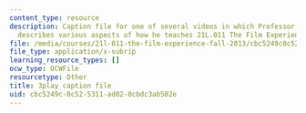 ```yaml
---
content_type: resource
description: Caption file for one of several videos in which Professor David Thorburn
  describes various aspects of how he teaches 21L.011 The Film Experience.
file: /media/courses/21l-011-the-film-experience-fall-2013/cbc5249c0c525311ad020cbdc3ab502e_tg_1R6CDIa0.vtt
file_type: application/x-subrip
learning_resource_types: []
ocw_type: OCWFile
resourcetype: Other
title: 3play caption file
uid: cbc5249c-0c52-5311-ad02-0cbdc3ab502e
---
```

